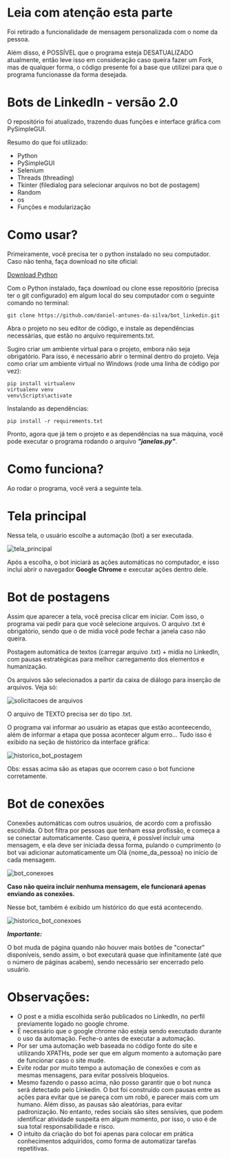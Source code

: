 # Leia com atenção esta parte

Foi retirado a funcionalidade de mensagem personalizada com o nome da pessoa.

Além disso, é POSSÍVEL que o programa esteja DESATUALIZADO atualmente, então leve isso em consideração caso queira fazer um Fork, mas de qualquer forma, o código presente foi a base que utilizei para que o programa funcionasse da forma desejada.

# Bots de LinkedIn - versão 2.0 

O repositório foi atualizado, trazendo duas funções e interface gráfica com PySimpleGUI.

Resumo do que foi utilizado:
- Python
- PySimpleGUI
- Selenium
- Threads (threading)
- Tkinter (filedialog para selecionar arquivos no bot de postagem)
- Random
- os
- Funções e modularização

# Como usar?

Primeiramente, você precisa ter o python instalado no seu computador. Caso não tenha, faça download no site oficial:

[Download Python](https://www.python.org/downloads/)


Com o Python instalado, faça download ou clone esse repositório (precisa ter o git configurado) em algum local do seu computador com o seguinte comando no terminal:

```
git clone https://github.com/daniel-antunes-da-silva/bot_linkedin.git
```

Abra o projeto no seu editor de código, e instale as dependências necessárias, que estão no arquivo requirements.txt.

Sugiro criar um ambiente virtual para o projeto, embora não seja obrigatório. Para isso, é necessário abrir o terminal dentro do projeto. Veja como criar um ambiente virtual no Windows (rode uma linha de código por vez):

```
pip install virtualenv
virtualenv venv
venv\Scripts\activate
```

Instalando as dependências:

```
pip install -r requirements.txt
```

Pronto, agora que já tem o projeto e as dependências na sua máquina, você pode executar o programa rodando o arquivo _**"janelas.py"**_.

# Como funciona?

Ao rodar o programa, você verá a seguinte tela.


# Tela principal

Nessa tela, o usuário escolhe a automação (bot) a ser executada.

![tela_principal](https://github.com/daniel-antunes-da-silva/bot_linkedin/assets/132831685/ab114cbe-29b3-48f4-8c3c-c070a533408c)

Após a escolha, o bot iniciará as ações automáticas no computador, e isso inclui abrir o navegador **Google Chrome** e executar ações dentro dele.


# Bot de postagens

Assim que aparecer a tela, você precisa clicar em iniciar. Com isso, o programa vai pedir para que você selecione arquivos. O arquivo .txt é obrigatório, sendo que o de mídia você pode fechar a janela caso não queira.


Postagem automática de textos (carregar arquivo .txt) + mídia no LinkedIn, com pausas estratégicas para melhor carregamento dos elementos e humanização.

Os arquivos são selecionados a partir da caixa de diálogo para inserção de arquivos. Veja só:

![solicitacoes de arquivos](https://github.com/daniel-antunes-da-silva/bot_linkedin/assets/132831685/f5d16159-3ea6-4dd0-bdf7-ec67883f0d08)

O arquivo de TEXTO precisa ser do tipo .txt.

O programa vai informar ao usuário as etapas que estão aconteecendo, além de informar a etapa que possa acontecer algum erro... Tudo isso é exibido na seção de histórico da interface gráfica:

![historico_bot_postagem](https://github.com/daniel-antunes-da-silva/bot_linkedin/assets/132831685/abc2d7ce-6613-4635-9c55-d66de1c9f7b8)

Obs: essas acima são as etapas que ocorrem caso o bot funcione corretamente.



# Bot de conexões

Conexões automáticas com outros usuários, de acordo com a profissão escolhida. O bot filtra por pessoas que tenham essa profissão, e começa a se conectar automaticamente.
Caso queira, é possível incluir uma mensagem, e ela deve ser iniciada dessa forma, pulando o cumprimento (o bot vai adicionar automaticamente um Olá {nome_da_pessoa} no início de cada mensagem.

![bot_conexoes](https://github.com/daniel-antunes-da-silva/bot_linkedin/assets/132831685/130a8bee-7c34-43f6-9038-c99f33775f03)

**Caso não queira incluir nenhuma mensagem, ele funcionará apenas enviando as conexões.**

Nesse bot, também é exibido um histórico do que está acontecendo.

![historico_bot_conexoes](https://github.com/daniel-antunes-da-silva/bot_linkedin/assets/132831685/0beb528f-6a9a-4bd9-83a7-9a08f64624b4)


**_Importante:_**

O bot muda de página quando não houver mais botões de "conectar" disponíveis, sendo assim, o bot executará quase que infinitamente (até que o número de páginas acabem), sendo necessário ser encerrado pelo usuário.

  # Observações:
  * O post e a mídia escolhida serão publicados no LinkedIn, no perfil previamente logado no google chrome.
  * É necessário que o google chrome não esteja sendo executado durante o uso da automação. Feche-o antes de executar a automação.
  * Por ser uma automação web baseada no código fonte do site e utilizando XPATHs, pode ser que em algum momento a automação pare de funcionar caso o site mude.
  * Evite rodar por muito tempo a automação de conexões e com as mesmas mensagens, para evitar possíveis bloqueios.
  * Mesmo fazendo o passo acima, não posso garantir que o bot nunca será detectado pelo Linkedin. O bot foi construído com pausas entre as ações para evitar que se pareça com um robô, e parecer mais com um humano. Além disso, as pausas são aleatórias, para          evitar padronização. No entanto, redes sociais são sites sensívies, que podem identificar atividade suspeita em algum momento, por isso, o uso é de sua total responsabilidade e risco.
  * O intuito da criação do bot foi apenas para colocar em prática conhecimentos adquiridos, como forma de automatizar tarefas repetitivas.
